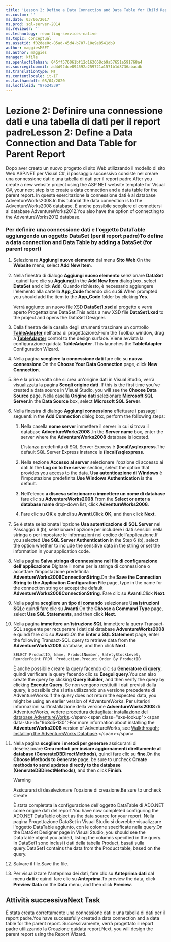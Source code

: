 ```yaml
---
title: 'Lesson 2: Define a Data Connection and Data Table for Child Report (Lezione 2: Definire una connessione dati e una tabella dati per il report padre) | Microsoft Docs'
ms.custom: ''
ms.date: 03/06/2017
ms.prod: sql-server-2014
ms.reviewer: ''
ms.technology: reporting-services-native
ms.topic: conceptual
ms.assetid: f02dee0c-85ad-45d4-b707-10e9e8541db9
author: maggiesMSFT
ms.author: maggies
manager: kfile
ms.openlocfilehash: 045ff576061bf12d163668cb9a57651e591768a4
ms.sourcegitcommit: ad4d92dce894592a259721a1571b1d8736abacdb
ms.translationtype: MT
ms.contentlocale: it-IT
ms.lasthandoff: 08/04/2020
ms.locfileid: "87624539"
---
```

# <a name="lesson-2-define-a-data-connection-and-data-table-for-parent-report"></a><span data-ttu-id="9b8d5-102">Lezione 2: Definire una connessione dati e una tabella di dati per il report padre</span><span class="sxs-lookup"><span data-stu-id="9b8d5-102">Lesson 2: Define a Data Connection and Data Table for Parent Report</span></span>
  <span data-ttu-id="9b8d5-103">Dopo aver creato un nuovo progetto di sito Web utilizzando il modello di sito Web ASP.NET per Visual C#, il passaggio successivo consiste nel creare una connessione dati e una tabella di dati per il report padre.</span><span class="sxs-lookup"><span data-stu-id="9b8d5-103">After you create a new website project using the ASP.NET website template for Visual C#, your next step is to create a data connection and a data table for the parent report.</span></span> <span data-ttu-id="9b8d5-104">In questa esercitazione la connessione dati è al database AdventureWorks2008.</span><span class="sxs-lookup"><span data-stu-id="9b8d5-104">In this tutorial the data connection is to the AdventureWorks2008 database.</span></span> <span data-ttu-id="9b8d5-105">È anche possibile scegliere di connettersi al database AdventureWorks2012.</span><span class="sxs-lookup"><span data-stu-id="9b8d5-105">You also have the option of connecting to the AdventureWorks2012 database.</span></span>  
  
### <a name="to-define-a-data-connection-and-data-table-by-adding-a-dataset-for-parent-report"></a><span data-ttu-id="9b8d5-106">Per definire una connessione dati e l'oggetto DataTable aggiungendo un oggetto DataSet (per il report padre)</span><span class="sxs-lookup"><span data-stu-id="9b8d5-106">To define a data connection and Data Table by adding a DataSet (for parent report)</span></span>  
  
1.  <span data-ttu-id="9b8d5-107">Selezionare **Aggiungi nuovo elemento** dal menu **Sito Web**.</span><span class="sxs-lookup"><span data-stu-id="9b8d5-107">On the **Website** menu, select **Add New Item**.</span></span>  
  
2.  <span data-ttu-id="9b8d5-108">Nella finestra di dialogo **Aggiungi nuovo elemento** selezionare **DataSet** , quindi fare clic su **Aggiungi**.</span><span class="sxs-lookup"><span data-stu-id="9b8d5-108">In the **Add New Item** dialog box, select **DataSet** and click **Add**.</span></span> <span data-ttu-id="9b8d5-109">Quando richiesto, è necessario aggiungere l'elemento alla cartella **App_Code** facendo clic su **Sì**.</span><span class="sxs-lookup"><span data-stu-id="9b8d5-109">When prompted you should add the item to the **App_Code** folder by clicking **Yes**.</span></span>  
  
     <span data-ttu-id="9b8d5-110">Verrà aggiunto un nuovo file XSD **DataSet1.xsd** al progetto e verrà aperto Progettazione DataSet.</span><span class="sxs-lookup"><span data-stu-id="9b8d5-110">This adds a new XSD file **DataSet1.xsd** to the project and opens the DataSet Designer.</span></span>  
  
3.  <span data-ttu-id="9b8d5-111">Dalla finestra della casella degli strumenti trascinare un controllo **[TableAdapter](https://msdn.microsoft.com/library/bz9tthwx\(v=vs.100\).aspx)** nell'area di progettazione.</span><span class="sxs-lookup"><span data-stu-id="9b8d5-111">From the Toolbox window, drag a **[TableAdapter](https://msdn.microsoft.com/library/bz9tthwx\(v=vs.100\).aspx)** control to the design surface.</span></span> <span data-ttu-id="9b8d5-112">Viene avviata la configurazione guidata **TableAdapter** .</span><span class="sxs-lookup"><span data-stu-id="9b8d5-112">This launches the **TableAdapter** Configuration Wizard.</span></span>  
  
4.  <span data-ttu-id="9b8d5-113">Nella pagina **scegliere la connessione dati** fare clic su **nuova connessione**.</span><span class="sxs-lookup"><span data-stu-id="9b8d5-113">On the **Choose Your Data Connection** page, click **New Connection**.</span></span>  
  
5.  <span data-ttu-id="9b8d5-114">Se è la prima volta che si crea un'origine dati in Visual Studio, verrà visualizzata la pagina **Scegli origine dati** .</span><span class="sxs-lookup"><span data-stu-id="9b8d5-114">If this is the first time you've created a data source in Visual Studio, you will see the **Choose Data Source** page.</span></span> <span data-ttu-id="9b8d5-115">Nella casella **Origine dati** selezionare **Microsoft SQL Server**.</span><span class="sxs-lookup"><span data-stu-id="9b8d5-115">In the **Data Source** box, select **Microsoft SQL Server**.</span></span>  
  
6.  <span data-ttu-id="9b8d5-116">Nella finestra di dialogo **Aggiungi connessione** effettuare i passaggi seguenti:</span><span class="sxs-lookup"><span data-stu-id="9b8d5-116">In the **Add Connection** dialog box, perform the following steps:</span></span>  
  
    1.  <span data-ttu-id="9b8d5-117">Nella casella **nome server** immettere il server in cui si trova il database **AdventureWorks2008** .</span><span class="sxs-lookup"><span data-stu-id="9b8d5-117">In the **Server name** box, enter the server where the **AdventureWorks2008** database is located.</span></span>  
  
         <span data-ttu-id="9b8d5-118">L'istanza predefinita di SQL Server Express è **(local)\sqlexpress**.</span><span class="sxs-lookup"><span data-stu-id="9b8d5-118">The default SQL Server Express instance is **(local)\sqlexpress**.</span></span>  
  
    2.  <span data-ttu-id="9b8d5-119">Nella sezione **Accesso al server** selezionare l'opzione di accesso ai dati.</span><span class="sxs-lookup"><span data-stu-id="9b8d5-119">In the **Log on to the server** section, select the option that provides you access to the data.</span></span> <span data-ttu-id="9b8d5-120">**Usa autenticazione di Windows** è l'impostazione predefinita.</span><span class="sxs-lookup"><span data-stu-id="9b8d5-120">**Use Windows Authentication** is the default.</span></span>  
  
    3.  <span data-ttu-id="9b8d5-121">Nell'elenco **a discesa selezionare o immettere un nome di database** fare clic su **AdventureWorks2008**.</span><span class="sxs-lookup"><span data-stu-id="9b8d5-121">From the **Select or enter a database name** drop-down list, click **AdventureWorks2008**.</span></span>  
  
    4.  <span data-ttu-id="9b8d5-122">Fare clic su **OK** e quindi su **Avanti**.</span><span class="sxs-lookup"><span data-stu-id="9b8d5-122">Click **OK**, and then click **Next**.</span></span>  
  
7.  <span data-ttu-id="9b8d5-123">Se è stata selezionata l'opzione **Usa autenticazione di SQL Server** nel Passaggio 6 (b), selezionare l'opzione per includere i dati sensibili nella stringa o per impostare le informazioni nel codice dell'applicazione.</span><span class="sxs-lookup"><span data-stu-id="9b8d5-123">If you selected **Use SQL Server Authentication** in the Step 6 (b), select the option whether to include the sensitive data in the string or set the information in your application code.</span></span>  
  
8.  <span data-ttu-id="9b8d5-124">Nella pagina **Salva stringa di connessione nel file di configurazione dell'applicazione** Digitare il nome per la stringa di connessione o accettare l'impostazione predefinita **AdventureWorks2008ConnectionString**.</span><span class="sxs-lookup"><span data-stu-id="9b8d5-124">On the **Save the Connection String to the Application Configuration File** page, type in the name for the connection string or accept the default **AdventureWorks2008ConnectionString**.</span></span> <span data-ttu-id="9b8d5-125">Fare clic su **Avanti**.</span><span class="sxs-lookup"><span data-stu-id="9b8d5-125">Click **Next**.</span></span>  
  
9. <span data-ttu-id="9b8d5-126">Nella pagina **scegliere un tipo di comando** selezionare **Usa istruzioni SQL**e quindi fare clic su **Avanti**.</span><span class="sxs-lookup"><span data-stu-id="9b8d5-126">On the **Choose a Command Type** page, select **Use SQL Statements**, and then click **Next**.</span></span>  
  
10. <span data-ttu-id="9b8d5-127">Nella pagina **immettere un'istruzione SQL** immettere la query Transact-SQL seguente per recuperare i dati dal database **AdventureWorks2008** e quindi fare clic su **Avanti**.</span><span class="sxs-lookup"><span data-stu-id="9b8d5-127">On the **Enter a SQL Statement** page, enter the following Transact-SQL query to retrieve data from the **AdventureWorks2008** database, and then click **Next**.</span></span>  
  
    ```  
    SELECT ProductID, Name, ProductNumber, SafetyStockLevel, ReorderPoint FROM  Production.Product Order By ProductID  
    ```  
  
     <span data-ttu-id="9b8d5-128">È anche possibile creare la query facendo clic su **Generatore di query**, quindi verificare la query facendo clic su **Esegui query**.</span><span class="sxs-lookup"><span data-stu-id="9b8d5-128">You can also create the query by clicking **Query Builder**, and then verify the query by clicking **Execute Query**.</span></span> <span data-ttu-id="9b8d5-129">Se non vengono restituiti i dati previsti dalla query, è possibile che si stia utilizzando una versione precedente di AdventureWorks.</span><span class="sxs-lookup"><span data-stu-id="9b8d5-129">If the query does not return the expected data, you might be using an earlier version of AdventureWorks.</span></span> <span data-ttu-id="9b8d5-130">Per ulteriori informazioni sull'installazione della versione **AdventureWorks2008** di AdventureWorks, vedere [procedura dettagliata: installazione del database AdventureWorks](https://msdn.microsoft.com/library/aa992075\(v=vs.100\).aspx).</span><span class="sxs-lookup"><span data-stu-id="9b8d5-130">For more information about installing the **AdventureWorks2008** version of AdventureWorks, see [Walkthrough: Installing the AdventureWorks Database](https://msdn.microsoft.com/library/aa992075\(v=vs.100\).aspx).</span></span>  
  
11. <span data-ttu-id="9b8d5-131">Nella pagina **scegliere i metodi per generare** assicurarsi di deselezionare **Crea metodi per inviare aggiornamenti direttamente al database (GenerateDBDirectMethods)**, quindi fare clic su **fine**.</span><span class="sxs-lookup"><span data-stu-id="9b8d5-131">On the **Choose Methods to Generate** page, be sure to uncheck **Create methods to send updates directly to the database (GenerateDBDirectMethods)**, and then click **Finish**.</span></span>  
  
    > [!WARNING]  
    >  <span data-ttu-id="9b8d5-132">Assicurarsi di deselezionare l'opzione di creazione.</span><span class="sxs-lookup"><span data-stu-id="9b8d5-132">Be sure to uncheck Create</span></span>  
  
     <span data-ttu-id="9b8d5-133">È stata completata la configurazione dell'oggetto DataTable di ADO.NET come origine dati del report.</span><span class="sxs-lookup"><span data-stu-id="9b8d5-133">You have now completed configuring the ADO.NET DataTable object as the data source for your report.</span></span> <span data-ttu-id="9b8d5-134">Nella pagina Progettazione DataSet in Visual Studio si dovrebbe visualizzare l'oggetto DataTable aggiunto, con le colonne specificate nella query.</span><span class="sxs-lookup"><span data-stu-id="9b8d5-134">On the DataSet Designer page in Visual Studio, you should see the DataTable object you added, listing the columns specified in the query.</span></span> <span data-ttu-id="9b8d5-135">In DataSet1 sono inclusi i dati della tabella Product, basati sulla query.</span><span class="sxs-lookup"><span data-stu-id="9b8d5-135">DataSet1 contains the data from the Product table, based on the query.</span></span>  
  
12. <span data-ttu-id="9b8d5-136">Salvare il file.</span><span class="sxs-lookup"><span data-stu-id="9b8d5-136">Save the file.</span></span>  
  
13. <span data-ttu-id="9b8d5-137">Per visualizzare l'anteprima dei dati, fare clic su **Anteprima dati** dal menu **dati** e quindi fare clic su **Anteprima**.</span><span class="sxs-lookup"><span data-stu-id="9b8d5-137">To preview the data, click **Preview Data** on the **Data** menu, and then click **Preview**.</span></span>  
  
## <a name="next-task"></a><span data-ttu-id="9b8d5-138">Attività successiva</span><span class="sxs-lookup"><span data-stu-id="9b8d5-138">Next Task</span></span>  
 <span data-ttu-id="9b8d5-139">È stata creata correttamente una connessione dati e una tabella di dati per il report padre.</span><span class="sxs-lookup"><span data-stu-id="9b8d5-139">You have successfully created a data connection and a data table for the parent report.</span></span> <span data-ttu-id="9b8d5-140">Successivamente, verrà progettato il report padre utilizzando la Creazione guidata report.</span><span class="sxs-lookup"><span data-stu-id="9b8d5-140">Next, you will design the parent report using the Report Wizard.</span></span>  
  
  

